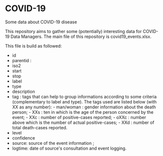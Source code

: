 # COVID-19
Some data about COVID-19 disease

This repository aims to gather some (potentially) interesting data for COVID-19 Data Managers. The main file of this repository is covid19_events.xlsx.

This file is build as followed:
- id
- parentid : 
- iso2
- start
- stop
- label
- type
- description
- tag : tags that can help to group informations according to some criteria (complementary to label and type). The tags used are listed below (with XX as any number):
        - man/woman : gender information about the death person;
        - XXs : ten in which is the age of the person concerned by the event;
        - XXc : number of positive-cases reported;
        - oXXc : number above which is the number of actual positive-cases;
        - XXd : number of total death-cases reported.
- level
- confidence
- source: source of the event information ;
- logtime: date of source's consultation and event logging.
